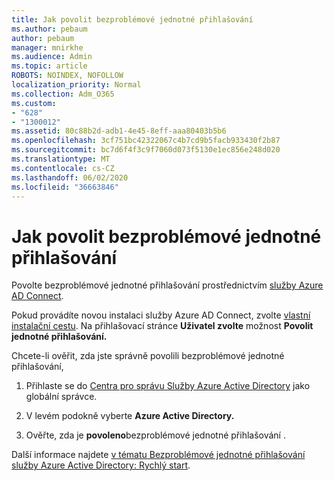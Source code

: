 ```yaml
---
title: Jak povolit bezproblémové jednotné přihlašování
ms.author: pebaum
author: pebaum
manager: mnirkhe
ms.audience: Admin
ms.topic: article
ROBOTS: NOINDEX, NOFOLLOW
localization_priority: Normal
ms.collection: Adm_O365
ms.custom:
- "628"
- "1300012"
ms.assetid: 80c88b2d-adb1-4e45-8eff-aaa80403b5b6
ms.openlocfilehash: 3cf751bc42322067c4b7cd9b5facb933430f2b87
ms.sourcegitcommit: bc7d6f4f3c9f7060d073f5130e1ec856e248d020
ms.translationtype: MT
ms.contentlocale: cs-CZ
ms.lasthandoff: 06/02/2020
ms.locfileid: "36663846"
---
```

# <a name="how-to-enable-seamless-sso"></a>Jak povolit bezproblémové jednotné přihlašování

Povolte bezproblémové jednotné přihlašování prostřednictvím [služby Azure AD Connect](https://docs.microsoft.com/azure/active-directory/connect/active-directory-aadconnect).
  
Pokud provádíte novou instalaci služby Azure AD Connect, zvolte [vlastní instalační cestu](https://docs.microsoft.com/azure/active-directory/connect/active-directory-aadconnect-get-started-custom). Na přihlašovací stránce **Uživatel zvolte** možnost **Povolit jednotné přihlašování.**
  
Chcete-li ověřit, zda jste správně povolili bezproblémové jednotné přihlašování,
  
1. Přihlaste se do [Centra pro správu Služby Azure Active Directory](https://aad.portal.azure.com) jako globální správce.

2. V levém podokně vyberte **Azure Active Directory.**

3. Ověřte, zda je **povoleno**bezproblémové jednotné přihlašování .

Další informace najdete [v tématu Bezproblémové jednotné přihlašování služby Azure Active Directory: Rychlý start](https://docs.microsoft.com/azure/active-directory/connect/active-directory-aadconnect-sso-quick-start).
  